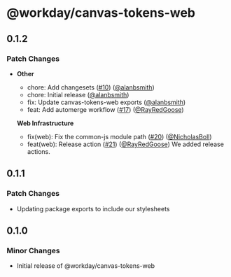 # @workday/canvas-tokens-web

## 0.1.2

### Patch Changes

- **Other**

  - chore: Add changesets ([#10](https://github.com/RayRedGoose/canvas-tokens/pull/10))
    ([@alanbsmith](https://github.com/alanbsmith))
  - chore: Initial release ([@alanbsmith](https://github.com/alanbsmith))
  - fix: Update canvas-tokens-web exports ([@alanbsmith](https://github.com/alanbsmith))
  - feat: Add automerge workflow ([#17](https://github.com/RayRedGoose/canvas-tokens/pull/17))
    ([@RayRedGoose](https://github.com/RayRedGoose))

  **Web Infrastructure**

  - fix(web): Fix the common-js module path
    ([#20](https://github.com/RayRedGoose/canvas-tokens/pull/20))
    ([@NicholasBoll](https://github.com/NicholasBoll))
  - feat(web): Release action ([#21](https://github.com/RayRedGoose/canvas-tokens/pull/21))
    ([@RayRedGoose](https://github.com/RayRedGoose)) We added release actions.

## 0.1.1

### Patch Changes

- Updating package exports to include our stylesheets

## 0.1.0

### Minor Changes

- Initial release of @workday/canvas-tokens-web
